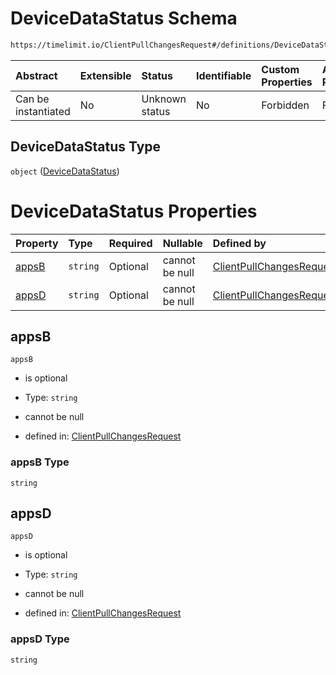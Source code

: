 # DeviceDataStatus Schema

```txt
https://timelimit.io/ClientPullChangesRequest#/definitions/DeviceDataStatus
```



| Abstract            | Extensible | Status         | Identifiable | Custom Properties | Additional Properties | Access Restrictions | Defined In                                                                                            |
| :------------------ | :--------- | :------------- | :----------- | :---------------- | :-------------------- | :------------------ | :---------------------------------------------------------------------------------------------------- |
| Can be instantiated | No         | Unknown status | No           | Forbidden         | Forbidden             | none                | [ClientPullChangesRequest.schema.json\*](ClientPullChangesRequest.schema.json "open original schema") |

## DeviceDataStatus Type

`object` ([DeviceDataStatus](clientpullchangesrequest-definitions-devicedatastatus.md))

# DeviceDataStatus Properties

| Property        | Type     | Required | Nullable       | Defined by                                                                                                                                                                                           |
| :-------------- | :------- | :------- | :------------- | :--------------------------------------------------------------------------------------------------------------------------------------------------------------------------------------------------- |
| [appsB](#appsb) | `string` | Optional | cannot be null | [ClientPullChangesRequest](clientpullchangesrequest-definitions-devicedatastatus-properties-appsb.md "https://timelimit.io/ClientPullChangesRequest#/definitions/DeviceDataStatus/properties/appsB") |
| [appsD](#appsd) | `string` | Optional | cannot be null | [ClientPullChangesRequest](clientpullchangesrequest-definitions-devicedatastatus-properties-appsd.md "https://timelimit.io/ClientPullChangesRequest#/definitions/DeviceDataStatus/properties/appsD") |

## appsB



`appsB`

* is optional

* Type: `string`

* cannot be null

* defined in: [ClientPullChangesRequest](clientpullchangesrequest-definitions-devicedatastatus-properties-appsb.md "https://timelimit.io/ClientPullChangesRequest#/definitions/DeviceDataStatus/properties/appsB")

### appsB Type

`string`

## appsD



`appsD`

* is optional

* Type: `string`

* cannot be null

* defined in: [ClientPullChangesRequest](clientpullchangesrequest-definitions-devicedatastatus-properties-appsd.md "https://timelimit.io/ClientPullChangesRequest#/definitions/DeviceDataStatus/properties/appsD")

### appsD Type

`string`
